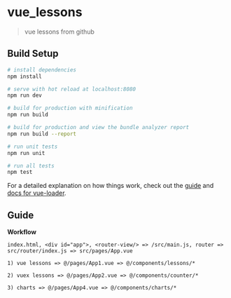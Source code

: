 # vue_lessons

> vue lessons from github

## Build Setup

``` bash
# install dependencies
npm install

# serve with hot reload at localhost:8080
npm run dev

# build for production with minification
npm run build

# build for production and view the bundle analyzer report
npm run build --report

# run unit tests
npm run unit

# run all tests
npm test
```

For a detailed explanation on how things work, check out the [guide](http://vuejs-templates.github.io/webpack/) and [docs for vue-loader](http://vuejs.github.io/vue-loader).

## Guide

**Workflow**

```
index.html, <div id="app">, <router-view/> => /src/main.js, router => src/router/index.js => src/pages/App.vue

1) vue lessons => @/pages/App1.vue => @/components/lessons/*

2) vuex lessons => @/pages/App2.vue => @/components/counter/*

3) charts => @/pages/App4.vue => @/components/charts/*

```

